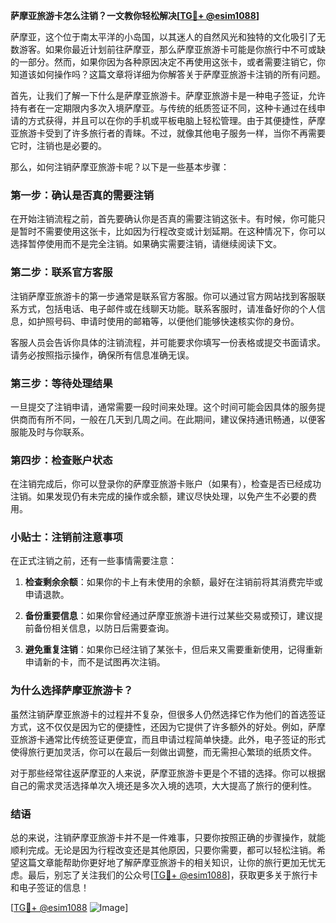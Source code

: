 **萨摩亚旅游卡怎么注销？一文教你轻松解决[[TG💪+ @esim1088](https://t.me/s/esim1088)]**

萨摩亚，这个位于南太平洋的小岛国，以其迷人的自然风光和独特的文化吸引了无数游客。如果你最近计划前往萨摩亚，那么萨摩亚旅游卡可能是你旅行中不可或缺的一部分。然而，如果你因为各种原因决定不再使用这张卡，或者需要注销它，你知道该如何操作吗？这篇文章将详细为你解答关于萨摩亚旅游卡注销的所有问题。

首先，让我们了解一下什么是萨摩亚旅游卡。萨摩亚旅游卡是一种电子签证，允许持有者在一定期限内多次入境萨摩亚。与传统的纸质签证不同，这种卡通过在线申请的方式获得，并且可以在你的手机或平板电脑上轻松管理。由于其便捷性，萨摩亚旅游卡受到了许多旅行者的青睐。不过，就像其他电子服务一样，当你不再需要它时，注销也是必要的。

那么，如何注销萨摩亚旅游卡呢？以下是一些基本步骤：

### 第一步：确认是否真的需要注销

在开始注销流程之前，首先要确认你是否真的需要注销这张卡。有时候，你可能只是暂时不需要使用这张卡，比如因为行程改变或计划延期。在这种情况下，你可以选择暂停使用而不是完全注销。如果确实需要注销，请继续阅读下文。

### 第二步：联系官方客服

注销萨摩亚旅游卡的第一步通常是联系官方客服。你可以通过官方网站找到客服联系方式，包括电话、电子邮件或在线聊天功能。联系客服时，请准备好你的个人信息，如护照号码、申请时使用的邮箱等，以便他们能够快速核实你的身份。

客服人员会告诉你具体的注销流程，并可能要求你填写一份表格或提交书面请求。请务必按照指示操作，确保所有信息准确无误。

### 第三步：等待处理结果

一旦提交了注销申请，通常需要一段时间来处理。这个时间可能会因具体的服务提供商而有所不同，一般在几天到几周之间。在此期间，建议保持通讯畅通，以便客服能及时与你联系。

### 第四步：检查账户状态

在注销完成后，你可以登录你的萨摩亚旅游卡账户（如果有），检查是否已经成功注销。如果发现仍有未完成的操作或余额，建议尽快处理，以免产生不必要的费用。

### 小贴士：注销前注意事项

在正式注销之前，还有一些事情需要注意：

1. **检查剩余余额**：如果你的卡上有未使用的余额，最好在注销前将其消费完毕或申请退款。
   
2. **备份重要信息**：如果你曾经通过萨摩亚旅游卡进行过某些交易或预订，建议提前备份相关信息，以防日后需要查询。

3. **避免重复注销**：如果你已经注销了某张卡，但后来又需要重新使用，记得重新申请新的卡，而不是试图再次注销。

### 为什么选择萨摩亚旅游卡？

虽然注销萨摩亚旅游卡的过程并不复杂，但很多人仍然选择它作为他们的首选签证方式，这不仅仅是因为它的便捷性，还因为它提供了许多额外的好处。例如，萨摩亚旅游卡通常比传统签证更便宜，而且申请过程简单快捷。此外，电子签证的形式使得旅行更加灵活，你可以在最后一刻做出调整，而无需担心繁琐的纸质文件。

对于那些经常往返萨摩亚的人来说，萨摩亚旅游卡更是个不错的选择。你可以根据自己的需求灵活选择单次入境还是多次入境的选项，大大提高了旅行的便利性。

### 结语

总的来说，注销萨摩亚旅游卡并不是一件难事，只要你按照正确的步骤操作，就能顺利完成。无论是因为行程改变还是其他原因，只要你需要，都可以轻松注销。希望这篇文章能帮助你更好地了解萨摩亚旅游卡的相关知识，让你的旅行更加无忧无虑。最后，别忘了关注我们的公众号[[TG💪+ @esim1088](https://t.me/s/esim1088)]，获取更多关于旅行卡和电子签证的信息！

[[TG💪+ @esim1088](https://t.me/s/esim1088) ![Image](https://i.postimg.cc/4NQfJmqS/Snipaste-2025-05-13-00-14-12.png)]